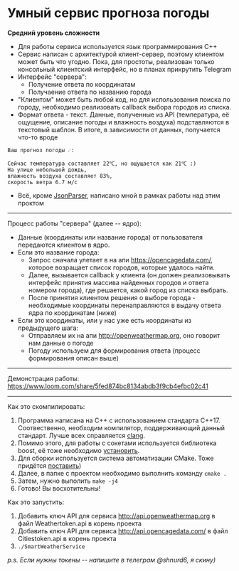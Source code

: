 # Умный сервис прогноза погоды
**Средний уровень сложности**

- Для работы сервиса используется язык программирования C++
- Сервис написан с архитектурой клиент-сервер, поэтому клиентом может быть что угодно. Пока, для простоты, реализован только консольный клиентский интерфейс, но в планах прикрутить Telegram
- Интерфейс "сервера":
    - Получение ответа по координатам
    - Получаение ответа по названию города
- "Клиентом" может быть любой код, но для использования поиска по городу, необходимо реализовать callback выбора городов из списка.  
- Формат ответа - текст. Данные, полученные из API (температура, её ощущение, описание погоды и влажность воздуха) подставляются в текстовый шаблон. В итоге, в зависимости от данных, получается что-то вроде 

````
Ваш прогноз погоды ☄:

Сейчас температура составляет 22℃, но ощущается как 21℃ :)
На улице небольшой дождь,
влажность воздуха составляет 83%,
скорость ветра 6.7 м/c
````

- Всё, кроме [JsonParser](https://github.com/nlohmann/json "Тут ссылка на использованный мной модуль для парсига JSON"), написано мной в рамках работы над этим проктом

---
Процесс работы "сервера" (далее -- ядро):
- Данные (координаты или название города) от пользователя передаются клиентом в ядро.
- Если это название города: 
    - Запрос сначала улетает в на апи https://opencagedata.com/, которое возращает список городов, которые удалось найти.
    - Далее, вызывается callback у клиента (он должен реализовывать интерфейс принятия массива найденных городов и ответа номером города), где решается, какой город из списка выбрать.
    - После принятия клиентом решения о выборе города - необходимые координаты перенаправляются в выдачу ответа ядра по координатам (ниже) 
- Если это координаты, или у нас уже есть координаты из предыдущего шага:
    - Отправляем их на апи http://openweathermap.org, оно говорит нам данные о погоде
    - Погоду используем для формирования ответа (процесс формирования описан выше)

---

Демонстрация работы: https://www.loom.com/share/5fed874bc8134abdb3f9cb4efbc02c41

---

Как это скомпилировать:
1. Программа написана на C++ с использованием стандарта C++17. Соотвественно, необходим компилятор, поддерживающий данный стандарт. Лучше всех справляется [clang](https://ps-group.github.io/compilers/llvm_setup).
2. Помимо этого, для работы с сокетами используется библиотека boost, её тоже необходимо [установить](https://www.boost.org/users/download/).
3. Для сборки используется система автоматизации CMake. Тоже придётся [поставить](https://cmake.org/download/)) 
4. Далее, в папке с проектом необходимо выполнить команду `cmake .`
5. Затем, нужно выполить `make -j4`
6. Готово! Вы восхотительны!

Как это запустить: 
1. Добавить ключ API для сервиса http://api.openweathermap.org в файл Weathertoken.api в корень проекта
2. Добавить ключ API для сервиса http://api.opencagedata.com/ в файл Citiestoken.api в корень проекта
3. `./SmartWeatherService`

_p.s. Если нужны токены -- напишите в телеграм @shnurd6, я скину)_
